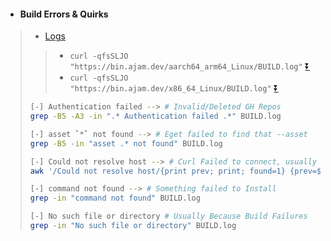 - #### Build Errors & Quirks
> - [Logs](https://github.com/Azathothas/Toolpacks/edit/main/Docs/DEBUG.md)
> > - `curl -qfsSLJO "https://bin.ajam.dev/aarch64_arm64_Linux/BUILD.log"` [⏬](https://bin.ajam.dev/aarch64_arm64_Linux/BUILD.log)
> > - `curl -qfsSLJO "https://bin.ajam.dev/x86_64_Linux/BUILD.log"` [⏬](https://bin.ajam.dev/x86_64_Linux/BUILD.log)
> ```bash
> [-] Authentication failed --> # Invalid/Deleted GH Repos
> grep -B5 -A3 -in ".* Authentication failed .*" BUILD.log
> 
> [-] asset `*` not found --> # Eget failed to find that --asset
> grep -B5 -in "asset .* not found" BUILD.log
>
> [-] Could not resolve host --> # Curl Failed to connect, usually Invalid URL
> awk '/Could not resolve host/{print prev; print; found=1} {prev=$0} /^\[+\]/{exit} END{if (!found) print prev}' BUILD.log
> 
> [-] command not found --> # Something failed to Install
> grep -in "command not found" BUILD.log
> 
> [-] No such file or directory # Usually Because Build Failures
> grep -in "No such file or directory" BUILD.log
>
> ```

